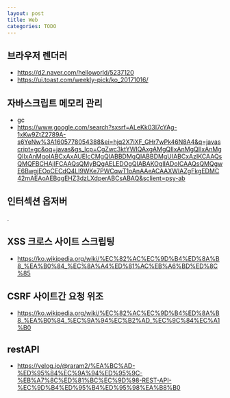 ```yaml
---
layout: post
title: Web
categories: TODO
---
```


## 브라우저 렌더러
- https://d2.naver.com/helloworld/5237120
- https://ui.toast.com/weekly-pick/ko_20171016/

## 자바스크립트 메모리 관리
- gc
- https://www.google.com/search?sxsrf=ALeKk03I7cYAg-1xKw9ZtZ2789A-s6YeNw%3A1605778054388&ei=hjq2X7iXF_GHr7wPk46N8A4&q=javascript+gc&oq=javas&gs_lcp=CgZwc3ktYWIQAxgAMgQIIxAnMgQIIxAnMgQIIxAnMgoIABCxAxAUEIcCMgQIABBDMgQIABBDMgUIABCxAzIKCAAQsQMQFBCHAjIFCAAQsQMyBQgAELEDOgQIABAKOgIIADoICAAQsQMQgwE6BwgjEOoCECdQ4LI9WKe7PWCqwT1oAnAAeACAAXWIAZgFkgEDMC42mAEAoAEBqgEHZ3dzLXdperABCsABAQ&sclient=psy-ab

## 인터섹션 옵저버
.

## XSS 크로스 사이트 스크립팅

- https://ko.wikipedia.org/wiki/%EC%82%AC%EC%9D%B4%ED%8A%B8_%EA%B0%84_%EC%8A%A4%ED%81%AC%EB%A6%BD%ED%8C%85


## CSRF 사이트간 요청 위조
- https://ko.wikipedia.org/wiki/%EC%82%AC%EC%9D%B4%ED%8A%B8_%EA%B0%84_%EC%9A%94%EC%B2%AD_%EC%9C%84%EC%A1%B0

## restAPI

- https://velog.io/@raram2/%EA%BC%AD-%ED%95%84%EC%9A%94%ED%95%9C-%EB%A7%8C%ED%81%BC%EC%9D%98-REST-API-%EC%9D%B4%ED%95%B4%ED%95%98%EA%B8%B0
